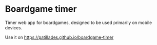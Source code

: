 # Boardgame timer

Timer web app for boardgames, designed to be used primarily on mobile devices.

Use it on https://patillades.github.io/boardgame-timer
